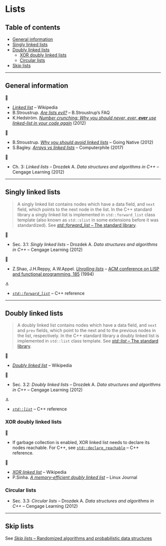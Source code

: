 # Lists <!-- omit in toc -->

## Table of contents <!-- omit in toc -->

- [General information](#general-information)
- [Singly linked lists](#singly-linked-lists)
- [Doubly linked lists](#doubly-linked-lists)
	- [XOR doubly linked lists](#xor-doubly-linked-lists)
	- [Circular lists](#circular-lists)
- [Skip lists](#skip-lists)

---

## General information

:link:

- [*Linked list*](https://en.wikipedia.org/wiki/Linked_list) – Wikipedia
- B.Stroustrup. [*Are lists evil?*](http://www.stroustrup.com/bs_faq.html#list) – B.Stroustrup’s FAQ
- K.Hedstr&ouml;m. [*Number crunching: Why you should never, ever, **ever** use linked-list in your code again*](https://kjellkod.wordpress.com/2012/02/25/why-you-should-never-ever-ever-use-linked-list-in-your-code-again/) (2012)

:movie_camera:

- B.Stroustrup. [*Why you should avoid linked lists*](https://www.youtube.com/watch?v=YQs6IC-vgmo) – Going Native (2012)
- S.Bagley. [*Arrays vs linked lists*](https://www.youtube.com/watch?v=DyG9S9nAlUM) – Computerphile (2017)

:book:

- Ch. 3: *Linked lists* – Drozdek A. *Data structures and algorithms in C++* – Cengage Learning (2012)

---

## Singly linked lists

> A singly linked list contains nodes which have a data field, and `next` field, which points to the next node in the list. In the C++ standard library a singly linked list is implemented in `std::forward_list` class template (also known as `std::slist` in some extensions before it was standardized). See [*std::forward_list* – The standard library](../cpp/std_library.md#stdforward_list).

:book:

- Sec. 3.1: *Singly linked lists* – Drozdek A. *Data structures and algorithms in C++* – Cengage Learning (2012)

:page_facing_up:

- Z.Shao, J.H.Reppy, A.W.Appel. [*Unrolling lists*](http://flint.cs.yale.edu/flint/publications/listrep.ps.gz) – [ACM conference on LISP and functional programming, 185](https://doi.org/10.1145/182409.182453) (1994)

:anchor:

- [*`std::forward_list`*](https://en.cppreference.com/w/cpp/container/forward_list) – C++ reference

---

## Doubly linked lists

> A doubly linked list contains nodes which have a data field, and `next` and `prev` fields, which point to the next and to the previous nodes in the list, respectively. In the C++ standard library a doubly linked list is implemented in `std::list` class template. See [*std::list* – The standard library](../cpp/std_library.md#stdlist).

:link:

- [*Doubly linked list*](https://en.wikipedia.org/wiki/Doubly_linked_list) – Wikipedia

:book:

- Sec. 3.2: *Doubly linked lists* – Drozdek A. *Data structures and algorithms in C++* – Cengage Learning (2012)

:anchor:

- [*`std::list`*](https://en.cppreference.com/w/cpp/container/list) – C++ reference

### XOR doubly linked lists

:memo:

- If garbage collection is enabled, XOR linked list needs to declare its nodes reachable. For C++, see [`std::declare_reachable`](https://en.cppreference.com/w/cpp/memory/gc/declare_reachable) – C++ reference.

:link:

- [*XOR linked list*](https://en.wikipedia.org/wiki/XOR_linked_list) – Wikipedia
- P.Sinha. [*A memory-efficient doubly linked list*](https://www.linuxjournal.com/article/6828) – Linux Journal

### Circular lists

- Sec. 3.3: *Circular lists* – Drozdek A. *Data structures and algorithms in C++* – Cengage Learning (2012)

---

## Skip lists

See [*Skip lists* – Randomized algorithms and probabilistic data structures](random.md#skip-lists)
